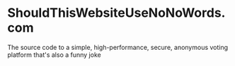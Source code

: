 # ShouldThisWebsiteUseNoNoWords.com
The source code to a simple, high-performance, secure, anonymous voting platform that's also a funny joke

